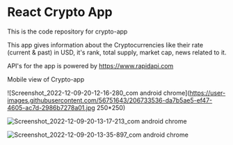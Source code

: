 # React Crypto App

This is the code repository for crypto-app 

This app gives information about the Cryptocurrencies like their rate (current & past) in USD, 
it's rank, total supply, market cap, news related to it. 

API's for the app is powered by https://www.rapidapi.com




Mobile view of Crypto-app 

![Screenshot_2022-12-09-20-12-16-280_com android chrome](https://user-images.githubusercontent.com/56751643/206733536-da7b5ae5-ef47-4605-ac7d-2986b7278a01.jpg 250*250)

![Screenshot_2022-12-09-20-13-17-213_com android chrome](https://user-images.githubusercontent.com/56751643/206733580-5139951b-0326-4855-a850-f368f2d4d98a.jpg)

![Screenshot_2022-12-09-20-13-35-897_com android chrome](https://user-images.githubusercontent.com/56751643/206733598-807f5654-ef5b-4ea3-9f51-d8edf81b2b65.jpg)




